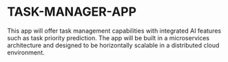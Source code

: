 # TASK-MANAGER-APP
This app will offer task management capabilities with integrated AI features such as task priority prediction. The app will be built in a microservices architecture and designed to be horizontally scalable in a distributed cloud environment.
